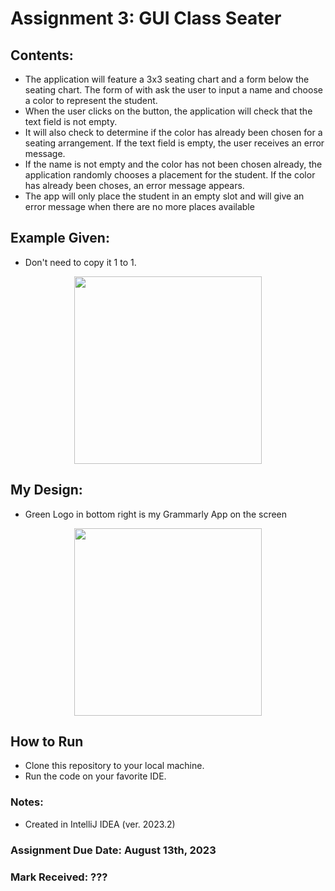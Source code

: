 # Assignment 3: GUI Class Seater

## Contents: 
- The application will feature a 3x3 seating chart and a form below the seating chart. The form of with ask the user to input a name and choose a color to represent the student.
- When the user clicks on the button, the application will check that the text field is not empty.
- It will also check to determine if the color has already been chosen for a seating arrangement. If the text field is empty, the user receives an error message.
- If the name is not empty and the color has not been chosen already, the application randomly chooses a placement for the student. If the color has already been choses, an error message appears.
- The app will only place the student in an empty slot and will give an error message when there are no more places available

## Example Given: 
- Don't need to copy it 1 to 1.

<p align="center">
<img width="300" src="https://github.com/MatthewAntonis/comp1008guiAssignment3_200373088/assets/122380719/db02be5b-d4b9-458b-a0ec-e5934f7c1cd8">
<p/>

## My Design: 
- Green Logo in bottom right is my Grammarly App on the screen
  
<p align="center">
<img width="300" src="https://github.com/MatthewAntonis/comp1008guiAssignment3_200373088/assets/122380719/ce8c9f22-a206-4be2-8d7e-1eaeca155ee9">
<p/>

## How to Run
- Clone this repository to your local machine.
- Run the code on your favorite IDE. 

### Notes: 
- Created in IntelliJ IDEA (ver. 2023.2)

### Assignment Due Date: August 13th, 2023
### Mark Received: ???
